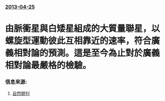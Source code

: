 ### [2013-04-25](/news/2013/04/25/index.md)

##### 
# 由脈衝星與白矮星組成的大質量聯星，以螺旋型運動彼此互相靠近的速率，符合廣義相對論的預測。這是至今為止對於廣義相對論最嚴格的檢驗。




### 信息来源:

1. [自然期刊](http://www.nature.com/news/massive-double-star-is-latest-test-for-einstein-s-gravity-theory-1.12880#/b1)
